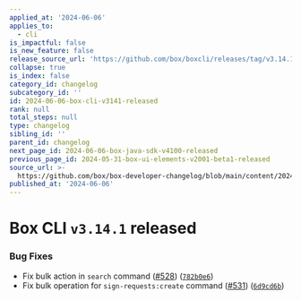 ```yaml
---
applied_at: '2024-06-06'
applies_to:
  - cli
is_impactful: false
is_new_feature: false
release_source_url: 'https://github.com/box/boxcli/releases/tag/v3.14.1'
collapse: true
is_index: false
category_id: changelog
subcategory_id: ''
id: 2024-06-06-box-cli-v3141-released
rank: null
total_steps: null
type: changelog
sibling_id: ''
parent_id: changelog
next_page_id: 2024-06-06-box-java-sdk-v4100-released
previous_page_id: 2024-05-31-box-ui-elements-v2001-beta1-released
source_url: >-
  https://github.com/box/box-developer-changelog/blob/main/content/2024/06-06-box-cli-v3141-released.md
published_at: '2024-06-06'
---
```

# Box CLI `v3.14.1` released

### Bug Fixes

* Fix bulk action in `search` command ([#528][1]) ([`782b0e6`][2])
* Fix bulk operation for `sign-requests:create` command ([#531][3]) ([`6d9cd6b`][4])

[1]: https://github.com/box/boxcli/issues/528

[2]: https://github.com/box/boxcli/commit/782b0e6b00905d9724289cb05cf03a708c32ebb3

[3]: https://github.com/box/boxcli/issues/531

[4]: https://github.com/box/boxcli/commit/6d9cd6b82088185c1b98e8c4ed9ac26af4ee3362